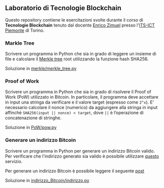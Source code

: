 ## Laboratorio di Tecnologie Blockchain

Questo repository contiene le esercitazioni svolte durante il corso di **Tecnologie Blockchain** tenuto dal docente [Enrico Zimuel](https://www.zimuel.it/) presso l'[ITS-ICT Piemonte](https://www.its-ictpiemonte.it/) di Torino.

### Markle Tree

Scrivere un programma in Python che sia in grado di leggere un insieme di file e calcolare il [Merkle tree](https://en.wikipedia.org/wiki/Merkle_tree) root utilizzando la funzione hash SHA256.

Soluzione in [merkle/merkle_tree.py](merkle/merkle_tree.py)

### Proof of Work

Scrivere un programma in Python che sia in grado di risolvere il Proof of Work (PoW) utilizzato in Bitcoin. In particolare, il programma deve accettare in input una stringa da verificare e il valore target (espresso come `2^x`). E' necessario calcolare il nonce (numerico) da aggiungere alla stringa in input affinchè `SHA256(input || nonce) < target`, dove `||` è l’operazione di concatenazione di stringhe.

Soluzione in [PoW/pow.py](PoW/pow.py)

### Generare un indirizzo Bitcoin

Scrivere un programma in Python per generare un indirizzo Bitcoin valido. Per verificare che l'indirizzo generato sia valido è possibile utilizzare [questo](https://thomas.vanhoutte.be/tools/validate-bitcoin-address.php) servizio.

Per generare un indirizzo Bitcoin è possibile leggere il seguente [post](https://medium.com/coinmonks/bitcoin-address-generation-on-python-e267df5ff3a3)

Soluzione in [indirizzo_Bitcoin/indirizzo.py](indirizzo_Bitcoin/indirizzo.py)
